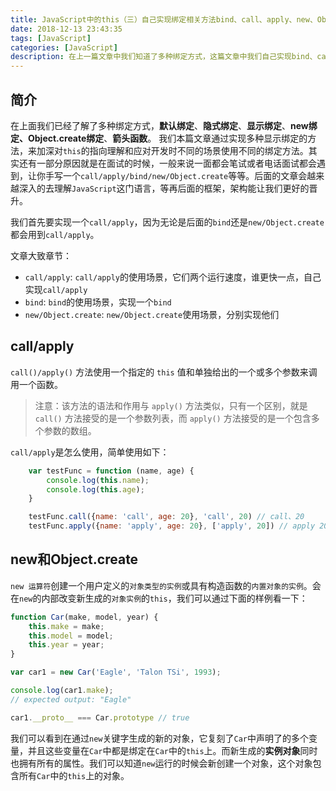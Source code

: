 ```yaml
---
title: JavaScript中的this（三）自己实现绑定相关方法bind、call、apply、new、Object.create等等
date: 2018-12-13 23:43:35
tags: [JavaScript]
categories: [JavaScript]
description: 在上一篇文章中我们知道了多种绑定方式，这篇文章中我们自己实现bind、call、apply、new、Object.create等函数
---
```


## 简介

在上面我们已经了解了多种绑定方式，**默认绑定**、**隐式绑定**、**显示绑定**、**new绑定、Object.create绑定**、**箭头函数**。
我们本篇文章通过实现多种显示绑定的方法，来加深对`this`的指向理解和应对开发时不同的场景使用不同的绑定方法。其实还有一部分原因就是在面试的时候，一般来说一面都会笔试或者电话面试都会遇到，让你手写一个`call/apply/bind/new/Object.create`等等。后面的文章会越来越深入的去理解`JavaScript`这门语言，等再后面的框架，架构能让我们更好的晋升。

我们首先要实现一个`call/apply`，因为无论是后面的`bind`还是`new/Object.create`都会用到`call/apply`。

文章大致章节：

- `call/apply`: `call/apply`的使用场景，它们两个运行速度，谁更快一点，自己实现`call/apply`
- `bind`: `bind`的使用场景，实现一个`bind`
- `new/Object.create`: `new/Object.create`使用场景，分别实现他们

## call/apply

`call()/apply()` 方法使用一个指定的 `this` 值和单独给出的一个或多个参数来调用一个函数。

> 注意：该方法的语法和作用与 `apply()` 方法类似，只有一个区别，就是 `call()` 方法接受的是一个参数列表，而 `apply()` 方法接受的是一个包含多个参数的数组。

`call/apply`是怎么使用，简单使用如下：

```js
    var testFunc = function (name, age) {
        console.log(this.name);
        console.log(this.age);
    }

    testFunc.call({name: 'call', age: 20}, 'call', 20) // call、20
    testFunc.apply({name: 'apply', age: 20}, ['apply', 20]) // apply 20
```

## new和Object.create

`new 运算符`创建一个用户定义的`对象类型的实例`或具有构造函数的`内置对象的实例`。会在`new`的内部改变新生成的`对象实例`的`this`，我们可以通过下面的样例看一下：

```js
function Car(make, model, year) {
    this.make = make;
    this.model = model;
    this.year = year;
}

var car1 = new Car('Eagle', 'Talon TSi', 1993);

console.log(car1.make);
// expected output: "Eagle"

car1.__proto__ === Car.prototype // true
```

我们可以看到在通过`new`关键字生成的新的对象，它复刻了`Car`中声明了的多个变量，并且这些变量在`Car`中都是绑定在`Car`中的`this`上。而新生成的**实例对象**同时也拥有所有的属性。我们可以知道`new`运行的时候会新创建一个对象，这个对象包含所有`Car`中的`this`上的对象。



